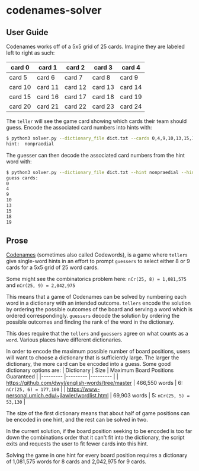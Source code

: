 # codenames-solver

## User Guide

Codenames works off of a 5x5 grid of 25 cards. Imagine they are labeled left to right as such:

| card 0  	| card 1  	| card 2  	| card 3  	| card 4  	|
|---------	|---------	|---------	|---------	|---------	|
| card 5  	| card 6  	| card 7  	| card 8  	| card 9  	|
| card 10 	| card 11 	| card 12 	| card 13 	| card 14 	|
| card 15 	| card 16 	| card 17 	| card 18 	| card 19 	|
| card 20 	| card 21 	| card 22 	| card 23 	| card 24 	|

The `teller` will see the game card showing which cards their team should guess. Encode the associated card numbers into hints with:

```bash
$ python3 solver.py --dictionary_file dict.txt --cards 0,4,9,10,13,15,18,19    
hint:  nonpraedial
```
The guesser can then decode the associated card numbers from the hint word with:
```bash
$ python3 solver.py --dictionary_file dict.txt --hint nonpraedial --hint_size 8
guess cards: 
0
4
9
10
13
15
18
19
```

## Prose
[Codenames](https://codenames.game/) (sometimes also called Codewords), is a game where `tellers` give single-word hints in an effort to prompt `guessers` to select either 8 or 9 cards for a 5x5 grid of 25 word cards.

Some might see the combinatorics problem here: `nCr(25, 8) = 1,081,575` and `nCr(25, 9) = 2,042,975`

This means that a game of Codenames can be solved by numbering each word in a dictionary with an intended outcome.
`tellers` encode the solution by ordering the possible outcomes of the board and serving a word which is ordered correspondingly.
`guessers` decode the solution by ordering the possible outcomes and finding the rank of the word in the dictionary.

This does require that the `tellers` and `guessers` agree on what counts as a `word`. Various places have different dictionaries.

In order to encode the maximum possible number of board positions, users will want to choose a dictionary that is sufficiently large. The larger the dictionary, the more card can be encoded into a guess.
Some good dictionary options are:
| Dictionary | Size | Maximum Board Positions Guaranteed |
|---------	|---------	|---------	|
| https://github.com/dwyl/english-words/tree/master | 466,550 words | 6: `nCr(25, 6) = 177,100` |
| https://www-personal.umich.edu/~jlawler/wordlist.html | 69,903 words | 5: `nCr(25, 5) = 53,130` |

The size of the first dictionary means that about half of game positions can be encoded in one hint, and the rest can be solved in two.

In the current solution, if the board position seeking to be encoded is too far down the combinations order that it can't fit into the dictionary, the script exits and requests the user to fit fewer cards into this hint.

Solving the game in one hint for every board position requires a dictionary of 1,081,575 words for 8 cards and 2,042,975 for 9 cards.
